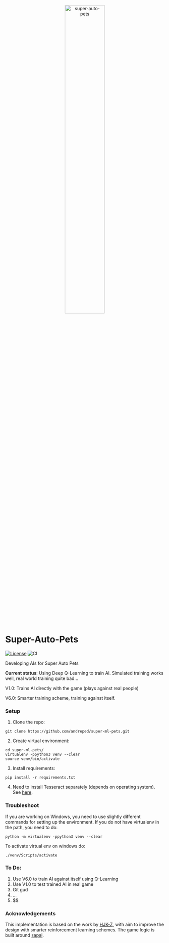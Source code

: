 <p align="center">
  <img src="https://www.gamelivestory.com/images/article/super-auto-pets-how-to-level-up-quickly-main.webp" width="50%" alt='super-auto-pets'>
</p>

# Super-Auto-Pets

[![License](https://img.shields.io/badge/License-GPLv3-lightgray.svg)](https://opensource.org/licenses/GPLv3)
![CI](https://github.com/andreped/super-ml-pets/workflows/test/badge.svg)

Developing AIs for Super Auto Pets

**Current status**: Using Deep Q-Learning to train AI. Simulated training works well, real world training quite bad...

V1.0: Trains AI directly with the game (plays against real people)

V6.0: Smarter training scheme, training against itself.

### Setup

1. Clone the repo:
```
git clone https://github.com/andreped/super-ml-pets.git
```

2. Create virtual environment:
```
cd super-ml-pets/
virtualenv -ppython3 venv --clear
source venv/bin/activate
```

3. Install requirements:
```
pip install -r requirements.txt
```

4. Need to install Tesseract separately (depends on operating system). See [here](https://github.com/UB-Mannheim/tesseract/wiki).

### Troubleshoot
If you are working on Windows, you need to use slightly different commands for setting up the environment. If you do not have virtualenv in the path, you need to do:
```
python -m virtualenv -ppython3 venv --clear
```

To activate virtual env on windows do:
```
./venv/Scripts/activate
```

### To Do:

1. Use V6.0 to train AI against itself using Q-Learning
2. Use V1.0 to test trained AI in real game
3. Git gud
4. ...
5. $$

### Acknowledgements

This implementation is based on the work by [HJK-Z](https://github.com/HJK-Z/Super-Auto-Pets), with aim to improve the design with smarter reinforcement learning schemes.
The game logic is built around [sapai](https://github.com/manny405/sapai).
